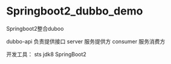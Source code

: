 # Springboot2_dubbo_demo
Springboot2整合duboo

dubbo-api 负责提供接口
server    服务提供方
consumer  服务消费方

开发工具：
sts jdk8 SpringBoot2 


